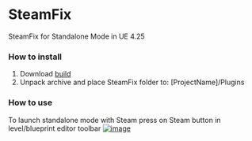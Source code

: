 # SteamFix
SteamFix for Standalone Mode in UE 4.25

<h3>How to install</h3>
<ol>
  <li>Download <a href="https://drive.google.com/file/d/135_zxmxvA9-uUbZ2QnCOKv2zwLBk2-wI/view?usp=sharing">build</a></li>
  <li>Unpack archive and place SteamFix folder to: [ProjectName]/Plugins</li>
</ol>

<h3>How to use</h3>

To launch standalone mode with Steam press on Steam button in level/blueprint editor toolbar 
<a href="https://ibb.co/YLbxFMY"><img src="https://i.ibb.co/yQVrc1G/image.png" alt="image" border="0"></a>